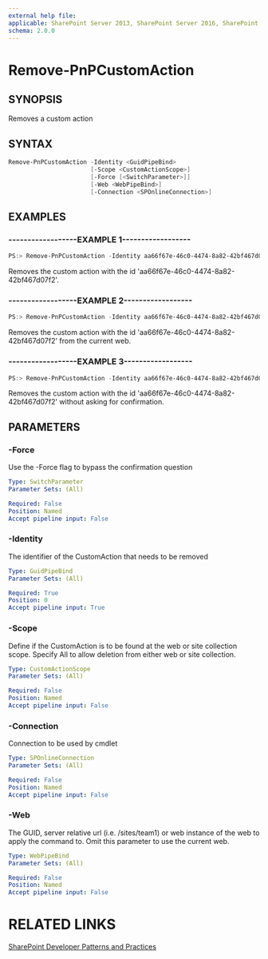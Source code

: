 ```yaml
---
external help file:
applicable: SharePoint Server 2013, SharePoint Server 2016, SharePoint Online
schema: 2.0.0
---
```

# Remove-PnPCustomAction

## SYNOPSIS
Removes a custom action

## SYNTAX 

```powershell
Remove-PnPCustomAction -Identity <GuidPipeBind>
                       [-Scope <CustomActionScope>]
                       [-Force [<SwitchParameter>]]
                       [-Web <WebPipeBind>]
                       [-Connection <SPOnlineConnection>]
```

## EXAMPLES

### ------------------EXAMPLE 1------------------
```powershell
PS:> Remove-PnPCustomAction -Identity aa66f67e-46c0-4474-8a82-42bf467d07f2
```

Removes the custom action with the id 'aa66f67e-46c0-4474-8a82-42bf467d07f2'.

### ------------------EXAMPLE 2------------------
```powershell
PS:> Remove-PnPCustomAction -Identity aa66f67e-46c0-4474-8a82-42bf467d07f2 -scope web
```

Removes the custom action with the id 'aa66f67e-46c0-4474-8a82-42bf467d07f2' from the current web.

### ------------------EXAMPLE 3------------------
```powershell
PS:> Remove-PnPCustomAction -Identity aa66f67e-46c0-4474-8a82-42bf467d07f2 -force
```

Removes the custom action with the id 'aa66f67e-46c0-4474-8a82-42bf467d07f2' without asking for confirmation.

## PARAMETERS

### -Force
Use the -Force flag to bypass the confirmation question

```yaml
Type: SwitchParameter
Parameter Sets: (All)

Required: False
Position: Named
Accept pipeline input: False
```

### -Identity
The identifier of the CustomAction that needs to be removed

```yaml
Type: GuidPipeBind
Parameter Sets: (All)

Required: True
Position: 0
Accept pipeline input: True
```

### -Scope
Define if the CustomAction is to be found at the web or site collection scope. Specify All to allow deletion from either web or site collection.

```yaml
Type: CustomActionScope
Parameter Sets: (All)

Required: False
Position: Named
Accept pipeline input: False
```

### -Connection
Connection to be used by cmdlet

```yaml
Type: SPOnlineConnection
Parameter Sets: (All)

Required: False
Position: Named
Accept pipeline input: False
```

### -Web
The GUID, server relative url (i.e. /sites/team1) or web instance of the web to apply the command to. Omit this parameter to use the current web.

```yaml
Type: WebPipeBind
Parameter Sets: (All)

Required: False
Position: Named
Accept pipeline input: False
```

# RELATED LINKS

[SharePoint Developer Patterns and Practices](http://aka.ms/sppnp)